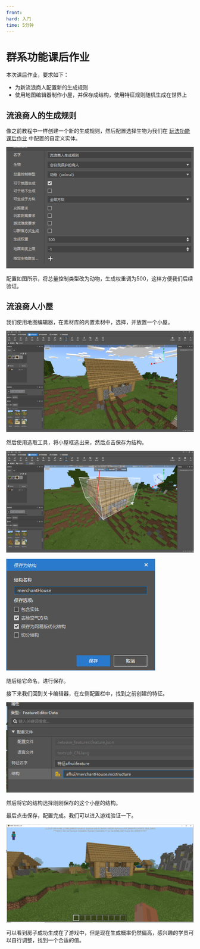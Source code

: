 ```yaml
---
front: 
hard: 入门
time: 5分钟
---
```

# 群系功能课后作业

本次课后作业，要求如下：

- 为新流浪商人配置新的生成规则
- 使用地图编辑器制作小屋，并保存成结构，使用特征规则随机生成在世界上

## 流浪商人的生成规则

像之前教程中一样创建一个新的生成规则，然后配置选择生物为我们在 [玩法功能课后作业](./1-玩法功能课后作业.html) 中配置的自定义实体。

![](./images/35.png)

配置如图所示，将总量控制类型改为动物，生成权重调为500，这样方便我们后续验证。

## 流浪商人小屋

我们使用地图编辑器，在素材库的内置素材中，选择，并放置一个小屋。

![](./images/36.png)

然后使用选取工具，将小屋框选出来，然后点击保存为结构。

![](./images/37.png)

![](./images/38.png)

随后给它命名，进行保存。

接下来我们回到关卡编辑器，在左侧配置栏中，找到之前创建的特征。

![](./images/39.png)

然后将它的结构选择刚刚保存的这个小屋的结构。

最后点击保存，配置完成。我们可以进入游戏验证一下。

![](./images/40.png)

可以看到房子成功生成在了游戏中，但是现在生成概率仍然偏高，感兴趣的学员可以自行调整，找到一个合适的值。